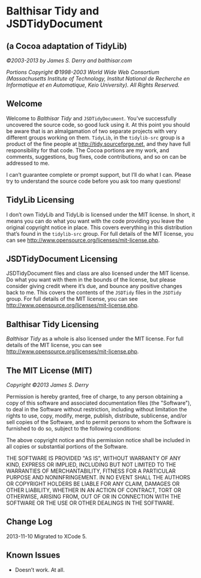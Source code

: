 Balthisar Tidy and JSDTidyDocument
==================================
(a Cocoa adaptation of TidyLib)
-------------------------------

_©2003-2013 by James S. Derry and balthisar.com_

_Portions Copyright ©1998-2003 World Wide Web Consortium (Massachusetts Institute of Technology, Institut National de Recherche en Informatique et en Automatique, Keio University). All Rights Reserved._

Welcome
-------

Welcome to _Balthisar Tidy_ and `JSDTidyDocument`. You’ve successfully uncovered the source code, so good luck using it. At this point you should be aware that is an almalgamation of two separate projects with very different groups working on them. `TidyLib`, in the `tidylib-src` group is a product of the fine people at <http://tidy.sourceforge.net>, and they have full responsibility for that code. The Cocoa portions are my work, and comments, suggestions, bug fixes, code contributions, and so on can be addressed to me.

I can’t guarantee complete or prompt support, but I’ll do what I can. Please try to understand the source code before you ask too many questions!

TidyLib Licensing
-----------------

I don’t own TidyLib and TidyLib is licensed under the MIT license. In short, it means you can do what you want with the code providing you leave the original copyright notice in place. This covers everything in this distribution that’s found in the `tidylib-src` group. For full details of the MIT license, you can see <http://www.opensource.org/licenses/mit-license.php>.

JSDTidyDocument Licensing
-------------------------

JSDTidyDocument files and class are also licensed under the MIT license. Do what you want with them in the bounds of the license, but please consider giving credit where it’s due, and bounce any positive changes back to me. This covers the contents of the `JSDTidy` files in the `JSDTidy` group. For full details of the MIT license, you can see <http://www.opensource.org/licenses/mit-license.php>.

Balthisar Tidy Licensing
------------------------

_Balthisar Tidy_ as a whole is also licensed under the MIT license. For full details of the MIT license, you can see <http://www.opensource.org/licenses/mit-license.php>.
	

The MIT License (MIT)
---------------------
_Copyright ©2013 James S. Derry_

Permission is hereby granted, free of charge, to any person obtaining a copy of this software and associated documentation files (the "Software"), to deal in the Software without restriction, including without limitation the rights to use, copy, modify, merge, publish, distribute, sublicense, and/or sell copies of the Software, and to permit persons to whom the Software is furnished to do so, subject to the following conditions:

The above copyright notice and this permission notice shall be included in all copies or substantial portions of the Software.

THE SOFTWARE IS PROVIDED "AS IS", WITHOUT WARRANTY OF ANY KIND, EXPRESS OR IMPLIED, INCLUDING BUT NOT LIMITED TO THE WARRANTIES OF MERCHANTABILITY, FITNESS FOR A PARTICULAR PURPOSE AND NONINFRINGEMENT. IN NO EVENT SHALL THE AUTHORS OR COPYRIGHT HOLDERS BE LIABLE FOR ANY CLAIM, DAMAGES OR OTHER LIABILITY, WHETHER IN AN ACTION OF CONTRACT, TORT OR OTHERWISE, ARISING FROM, OUT OF OR IN CONNECTION WITH THE SOFTWARE OR THE USE OR OTHER DEALINGS IN THE SOFTWARE.

Change Log
----------
2013-11-10	Migrated to XCode 5.

Known Issues
------------

* Doesn’t work. At all.